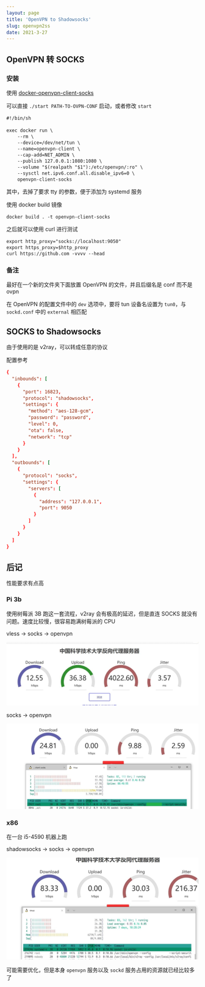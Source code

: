 ```yaml
---
layout: page
title: 'OpenVPN to Shadowsocks'
slug: openvpn2ss
date: 2021-3-27
---
```


## OpenVPN 转 SOCKS

### 安装

使用 [docker-openvpn-client-socks](https://github.com/kizzx2/docker-openvpn-client-socks)

可以直接 `./start PATH-TO-OVPN-CONF` 启动，或者修改 `start`

```shell
#!/bin/sh

exec docker run \
    --rm \
    --device=/dev/net/tun \
    --name=openvpn-client \
    --cap-add=NET_ADMIN \
    --publish 127.0.0.1:1080:1080 \
    --volume "$(realpath "$1"):/etc/openvpn/:ro" \
    --sysctl net.ipv6.conf.all.disable_ipv6=0 \
    openvpn-client-socks
```

其中，去掉了要求 tty 的参数，便于添加为 systemd 服务

使用 docker build 镜像

```shell
docker build . -t openvpn-client-socks
```

之后就可以使用 curl 进行测试

```shell
export http_proxy="socks://localhost:9050"
export https_proxy=$http_proxy
curl https://github.com -vvvv --head
```

### 备注

最好在一个新的文件夹下面放置 OpenVPN 的文件，并且后缀名是 conf 而不是 ovpn

在 OpenVPN 的配置文件中的 `dev` 选项中，要将 tun 设备名设置为 `tun0`，与 `sockd.conf` 中的 `external` 相匹配

## SOCKS to Shadowsocks

由于使用的是 v2ray，可以转成任意的协议

配置参考

```conf
{
  "inbounds": [
    {
      "port": 16823,
      "protocol": "shadowsocks",
      "settings": {
        "method": "aes-128-gcm",
        "password": "password",
        "level": 0,
        "ota": false,
        "network": "tcp"
      }
    }
  ],
  "outbounds": [
    {
      "protocol": "socks",
      "settings": {
        "servers": [
          {
            "address": "127.0.0.1",
            "port": 9050
          }
        ]
      }
    }
  ]
}
```

## 后记

性能要求有点高

### Pi 3b

使用树莓派 3B 跑这一套流程，v2ray 会有极高的延迟，但是直连 SOCKS 就没有问题。速度比较慢，很容易跑满树莓派的 CPU

vless -> socks -> openvpn

![vless -> socks -> openvpn, pi](../img/openvpn-socks-shadowsocks/vless-socks-openvpn-pi.jpg)

socks -> openvpn

![socks -> openvpn, pi](../img/openvpn-socks-shadowsocks/socks-openvpn-pi.jpg)

### x86

在一台 i5-4590 机器上跑

shadowsocks -> socks -> openvpn

![shadowsocks -> socks -> openvpn, i5-4590](../img/openvpn-socks-shadowsocks/shadowsocks-socks-openvpn-x86.jpg)

可能需要优化，但是本身 `openvpn` 服务以及 `sockd` 服务占用的资源就已经比较多了
